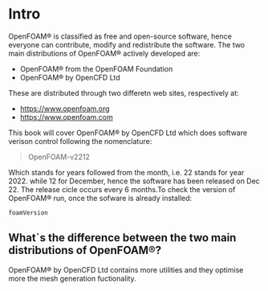 # Intro

OpenFOAM® is classified as free and open-source software, hence everyone can contribute, modify and redistribute the software.
The two main distributions of OpenFOAM® actively developed are:
- OpenFOAM® from the OpenFOAM Foundation
- OpenFOAM® by OpenCFD Ltd

These are distributed through two differetn web sites, respectively at:
- https://www.openfoam.org
- https://www.openfoam.com

This book will cover OpenFOAM® by OpenCFD Ltd which does software verison control following the nomenclature:

> OpenFOAM-v2212

Which stands for years followed from the month, i.e. 22 stands for year 2022. while 12 for December, hence the software has been released on Dec 22. The release cicle occurs every 6 months.To check the version of OpenFOAM® run, once the sofware is already installed:

```sh
foamVersion
```

## What`s the difference between the two main distributions of OpenFOAM®?
OpenFOAM® by OpenCFD Ltd contains more utilities and they optimise more the mesh generation fuctionality.

<!--  Script to show the footer   -->
<html>
<script
    src="https://code.jquery.com/jquery-3.3.1.js"
    integrity="sha256-2Kok7MbOyxpgUVvAk/HJ2jigOSYS2auK4Pfzbm7uH60="
    crossorigin="anonymous">
</script>
<script>
$(function(){
  $("#footer").load("../footers/footer_first_level_depth.html");
});
</script>
<body>
<div id="footer"></div>
</body>
</html>
